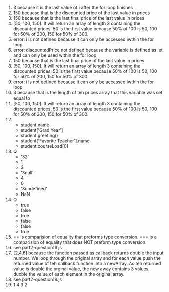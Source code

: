 1. 3 because it is the last value of i after the for loop finishes
2. 150 becuase that is the discounted price of the last value in prices
3. 150 because that is the last final price of the last value in prices
4. [50, 100, 150]. It will return an array of length 3 containing the discounted prices. 50 is the first value because 50% of 100 is 50, 100 for 50% of 200, 150 for 50% of 300.
5. error: i is not defined because it can only be accessed iwthin the for loop
6. error: discountedPrice not defined because the variable is defined as let and can only be used within the for loop
7. 150 because that is the last final price of the last value in prices
8. [50, 100, 150]. It will return an array of length 3 containing the discounted prices. 50 is the first value because 50% of 100 is 50, 100 for 50% of 200, 150 for 50% of 300.
9. error: i is not defined because it can only be accessed iwthin the for loop
10. 3 because that is the length of teh prices array that this variable was set equal to
11. [50, 100, 150]. It will return an array of length 3 containing the discounted prices. 50 is the first value because 50% of 100 is 50, 100 for 50% of 200, 150 for 50% of 300.
12. 
    - student.name 
    - student['Grad Year'] 
    - student.greeting()
    - student['Favorite Teacher'].name
    - student.courseLoad[0]
13. Q
    - '32'
    -  1
    -  3
    -  '3null'
    -  4
    -  0
    -  '3undefined'
    -  NaN
14. Q
    - true
    - false
    - true
    - false
    - false
    - true
15. == is comparision of equality that preforms type conversion. === is a comparision of equality that does NOT preform type conversion.
16. see part2-question16.js
17. [2,4,6] because the function passed as callback returns double the input number. We loop through the original array and for each value push the returned value of teh callback function into a newArray. As teh returned value is double the orginal value, the new away contains 3 values, duoble the value of each element in the original array. 
18. see part2-question18.js
19. 1 4 3 2